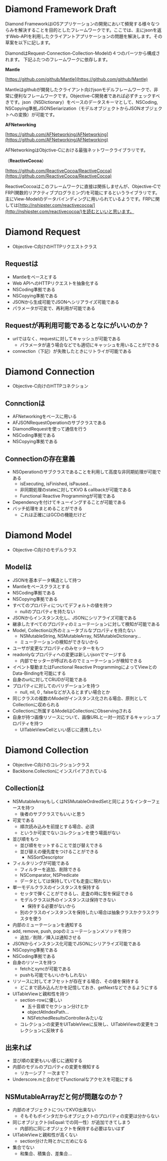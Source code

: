 # Diamond Framework Draft
Diamond FrameworkはiOSアプリケーションの開発において頻発する様々なつらみを解決することを目的としたフレームワークです。ここでは、主にjsonを返すWeb-APIを利用したクライアントアプリケーションの問題を解決します。その草案を以下に記します。

DiamondはRequest-Connection-Collection-Modelの４つのパーツから構成されます。
下記ふたつのフレームワークに依存します。

**Mantle**

[https://github.com/github/Mantle](https://github.com/github/Mantle)

Mantleはgithubが開発したクライアント向けjsonモデルフレームワークで、非常に便利なフレームワークです。Objective-C開発者であれば必ずチェックすべきです。json（NSDictionary）をベースのデータスキーマとして、NSCoding, NSCopying準拠,JSONSeriarization（モデルオブジェクトからJSONオブジェクトへの変換）が可能です。

**AFNetworking**

[https://github.com/AFNetworking/AFNetworking](https://github.com/AFNetworking/AFNetworking)

AFNetworkingはObjctive-Cにおける最強ネットワークライブラリです。

（**ReactiveCocoa**）

[https://github.com/ReactiveCocoa/ReactiveCocoa](https://github.com/ReactiveCocoa/ReactiveCocoa)

ReactiveCocoaはこのフレームワークに直接は関係しませんが、Objective-CでFRP(関数的リアクティブプログラミング)を可能にするというライブラリです。主にView-Modelのデータバインディングに用いられているようです。FRPに関しては[http://nshipster.com/reactivecocoa/](http://nshipster.com/reactivecocoa/)を読むといいと思います。


# Diamond Request
- Objective-C向けのHTTPリクエストクラス

## Requestは
- Mantleをベースとする
- Web APIへのHTTPリクエストを抽象化する
- NSCoding準拠である
- NSCopying準拠である
- JSONから生成可能でJSONへシリアライズ可能である
- パラメータが可変で、再利用が可能である

## Requestが再利用可能であるとなにがいいのか？
- urlではなく、requestに対してキャッシュが可能である
	- パラメータが違う場合などでも適切にキャッシュを用いることができる
- connection（下記）が失敗したときにリトライが可能である 

# Diamond Connection
- Objective-C向けのHTTPコネクション

## Connctionは
- AFNetworkingをベースに用いる
- AFJSONRequestOperationのサブクラスである
- DiamondRequestを使って通信を行う
- NSCoding準拠である
- NSCopying準拠である

## Connectionの存在意義
- NSOperationのサブクラスであることを利用して高度な非同期処理が可能である
	- isExecuting, isFinished, isPaused…
	- 非同期処理のstateに対してKVO & callbackが可能である
	- Functional Reactive Programmingが可能である
- Dependencyを付けてキューイングすることが可能である
- バッチ処理をまとめることができる
	- これは正確にはGCDの機能だけど

# Diamond Model
- Objective-C向けのモデルクラス

## Modelは
- JSONを基本データ構造として持つ
- Mantleをベースクラスとする
- NSCoding準拠である
- NSCopying準拠である
- すべてのプロパティについてデフォルトの値を持つ
	- nullのプロパティを持たない
- JSONからインスタンス化し、JSONにシリアライズ可能である
- 継承したすべてのプロパティのミューテーションに対して検知が可能である
- Model, Collection以外のミュータブルなプロパティを持たない
	- NSMutableString, NSMutableArray, NSMutableDictionary…
	- ミューテーションの検知ができないから
- ユーザが変更なプロパティのみセッターをもつ
- readonlyなプロパティへの変更は新しいjsonでマージする
	- 内部でセッターが呼ばれるのでミューテーションが検知できる 
- イベント駆動またはFunctional Reactive ProgrammingによってViewとのData-Bindingを可能にする
- 自身のurlに対してCRUDが可能である
- プロパティに対してのバリデーションを持つ
	- null, nil, 0 , falseなどが入るとまずい場合とか 
- 同じクラスの複数のModelがインスタンス化される場合、原則としてCollectionに収められる
- Collectionに所属するModelはCollectionにObservingされる
- 自身が持つ画像リソースについて、画像URLと一対一対応するキャッシュプロパティを持つ
	- UITableViewCellといい感じに連携したい

# Diamond Collection
- Objective-C向けのコレクションクラス
- Backbone.Collectionにインスパイアされている

## Collectionは
- NSMutableArrayもしくはNSMutableOrdredSetと同じようなインターフェースを持つ
	- 後者のサブクラスでもいいと思う 
- 可変である
	- 順次読み込みを前提とする場合、必須
	- というか可変でないコレクションを使う場面がない 
- 並び順をもつ
	- 並び順をセットすることで並び替えできる
	- 並び替えの優先度をつけることができる
		- NSSortDescriptor 
- フィルタリングが可能である
	- フィルターを追加、削除できる 	
	- NSComparator, NSPredicate
	- データとしては保持していても走査に現れない
- 単一モデルクラスのインスタンスを保持する
	- セッタで弾くことができるし、走査の時に型を保証できる
	- モデルクラス以外のインスタンスは保持できない
		- 保持する必要がないから
	- 別のクラスのインスタンスを保持したい場合は抽象クラスかクラスクラスタを使う
- 内部のミューテーションを通知する
- add, remove, push, popのミューテーションメソッドを持つ
	-  追加／削除／挿入は通知させる
- JSONからインスタンス化可能でJSONにシリアライズ可能である
- NSCopying準拠である
- NSCoding準拠である
- 自身のリソースを持つ
	- fetchとsyncが可能である
	- pushも可能でもいいかもしれない
- リソースに対してオフセットが存在する場合、その値を保持する
	- どこまで読み込んだかを記憶しておき、getNextなどできるようにする 
- UITableViewと親和性を持つ
	- section-rowに優しい
		- 五十音順でセクション分けとか
		- objectAtIndexPath… 
		- NSFetchedResultsControllerみたいな
	- コレクションの変更をUITableViewに反映し、UITableViewの変更をコレクションに反映する

## 出来れば
- 並び順の変更もいい感じに通知する
- 内部のモデルのプロパティの変更を検知する
	- リカーシブ？ 一次まで？ 
- Underscore.mと合わせてFunctionalなアクセスを可能にする

## NSMutableArrayだと何が問題なのか？
- 内部のオブジェクトについてKVO出来ない
	- そもそもポインタだからオブジェクトのプロパティの変更は分からない
- 同じオブジェクト(isEqual:での同一性）が追加できてしまう
	- 内部的に同じオブジェクトを保持する必要はないはず 
- UITableViewと親和性が高くない
	- section分けた時とかにだめになる
- 集合でない
	- 和集合、積集合、差集合...   